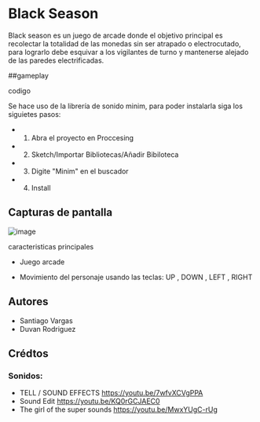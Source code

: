 # Black Season

Black season es un juego de arcade donde el objetivo principal es recolectar la totalidad de las monedas sin ser atrapado o electrocutado, para lograrlo debe esquivar a los vigilantes de turno y mantenerse alejado de las paredes electrificadas.

##gameplay




codigo

Se hace uso de la librería de sonido minim, para poder instalarla siga los siguietes pasos:

- 1. Abra el proyecto en Proccesing

- 2. Sketch/Importar Bibliotecas/Añadir Bibiloteca

- 3. Digite "Minim" en el buscador

- 4. Install


## Capturas de pantalla





![image](https://user-images.githubusercontent.com/90475407/136490447-9b417c5f-259f-4393-8627-d4d7804b3ad9.png)


caracteristicas principales


* Juego arcade

* Movimiento del personaje usando las teclas: UP , DOWN , LEFT , RIGHT

## Autores
* Santiago Vargas 
* Duvan Rodriguez

## Crédtos

### Sonidos:

* TELL / SOUND EFFECTS https://youtu.be/7wfvXCVgPPA
* Sound Edit https://youtu.be/KQ0rGCJAEC0
* The girl of the super sounds https://youtu.be/MwxYUgC-rUg


